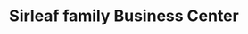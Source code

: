 ---
title: "Sirleaf family Business Center"
url: /monrovia/sirleaf-family-business-center/
shop: Haushaltsartikel
---